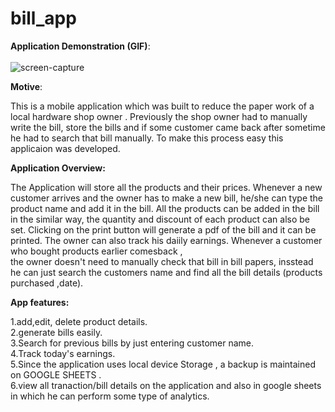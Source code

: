 # bill_app


**Application Demonstration (GIF)**:<br />
<br/>
![screen-capture](https://user-images.githubusercontent.com/65781940/126299465-e69efb2d-6596-4637-87f3-0ad99e739130.gif)


**Motive**:

This is a mobile application which was built to reduce the paper work of a local hardware shop owner .
Previously the shop owner had to manually write the bill, store the bills and if some customer came back after sometime he had to search that bill manually.
To make this process easy this applicaion was developed.

**Application Overview:**

The Application will store all the products and their prices.
Whenever a new customer arrives and the owner has to make a new bill, he/she can type the product name and add it in the bill.
All the products can be added in the bill in the similar way, the quantity and discount of each product can also be set.
Clicking on the print button will generate a pdf of the bill and it can be printed.
The owner can also track his daiily earnings.
Whenever a customer who bought products earlier comesback , <br />the owner doesn't need to manually check that bill in bill papers, insstead he can just search the customers name and find all the bill details (products purchased ,date).

**App features:**

1.add,edit, delete product details.<br />
2.generate bills easily.<br />
3.Search for previous bills by just entering customer name.<br />
4.Track today's earnings.<br />
5.Since the application uses local device Storage , a backup is maintained on GOOGLE SHEETS .<br />
6.view all tranaction/bill details on the application and also in google sheets in which he can perform some type of analytics. <br />


